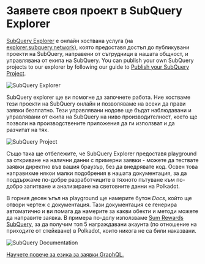 # Заявете своя проект в SubQuery Explorer

[SubQuery Explorer](https://explorer.subquery.network) е онлайн хоствана услуга (на [explorer.subquery.network](https://explorer.subquery.network)), която предоставя достъп до публикувани проекти на SubQuery, направени от сътрудници в нашата общност, и управлявана от екипа на SubQuery. You can publish your own SubQuery projects to our explorer by following our guide to [Publish your SubQuery Project](../run_publish/publish.md).

![SubQuery Explorer](https://static.subquery.network/media/explorer/explorer-header.png)

SubQuery explorer ще ви помогне да започнете работа. Ние хостваме тези проекти на SubQuery онлайн и позволяваме на всеки да прави заявки безплатно. Тези управлявани нодове ще бъдат наблюдавани и управлявани от екипа на SubQuery на ниво производителност, което ще позволи на производствените приложения да ги използват и да разчитат на тях.

![SubQuery Project](https://static.subquery.network/media/explorer/explorer-project.png)

Също така ще отбележите, че SubQuery Explorer предоставя playground за откриване на налични данни с примерни заявки - можете да тествате заявки директно във вашия браузър, без да внедрявате код. Освен това направихме някои малки подобрения в нашата документация, за да поддържаме по-добре разработчиците в тяхното пътуване към по-добро запитване и анализиране на световните данни на Polkadot.

В горния десен ъгъл на playground ще намерите бутон _Docs_, който ще отвори чертеж с документация. Тази документация се генерира автоматично и ви помага да намерите за какви обекти и методи можете да направите заявка. В примера по-долу използваме [Sum Rewards SubQuery](https://explorer.subquery.network/subquery/OnFinality-io/sum-reward), за да получим топ 5 награждавани акаунта (по отношение на приходите от стейкване) в Polkadot, които никога не са били наказвани.

![SubQuery Documentation](https://static.subquery.network/media/explorer/explorer-documentation.png)

[Научете повече за езика за заявки GraphQL.](./graphql.md)
